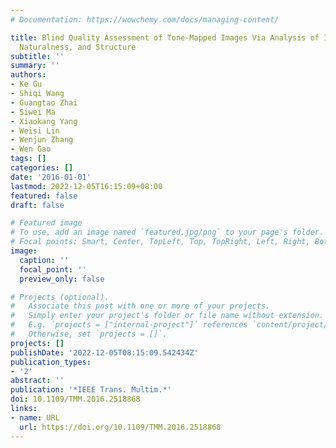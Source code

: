 ```yaml
---
# Documentation: https://wowchemy.com/docs/managing-content/

title: Blind Quality Assessment of Tone-Mapped Images Via Analysis of Information,
  Naturalness, and Structure
subtitle: ''
summary: ''
authors:
- Ke Gu
- Shiqi Wang
- Guangtao Zhai
- Siwei Ma
- Xiaokang Yang
- Weisi Lin
- Wenjun Zhang
- Wen Gao
tags: []
categories: []
date: '2016-01-01'
lastmod: 2022-12-05T16:15:09+08:00
featured: false
draft: false

# Featured image
# To use, add an image named `featured.jpg/png` to your page's folder.
# Focal points: Smart, Center, TopLeft, Top, TopRight, Left, Right, BottomLeft, Bottom, BottomRight.
image:
  caption: ''
  focal_point: ''
  preview_only: false

# Projects (optional).
#   Associate this post with one or more of your projects.
#   Simply enter your project's folder or file name without extension.
#   E.g. `projects = ["internal-project"]` references `content/project/deep-learning/index.md`.
#   Otherwise, set `projects = []`.
projects: []
publishDate: '2022-12-05T08:15:09.542434Z'
publication_types:
- '2'
abstract: ''
publication: '*IEEE Trans. Multim.*'
doi: 10.1109/TMM.2016.2518868
links:
- name: URL
  url: https://doi.org/10.1109/TMM.2016.2518868
---
```

